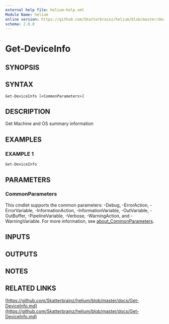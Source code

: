 ```yaml
---
external help file: helium-help.xml
Module Name: helium
online version: https://github.com/Skatterbrainz/helium/blob/master/docs/Get-DeviceInfo.md
schema: 2.0.0
---
```


# Get-DeviceInfo

## SYNOPSIS

## SYNTAX

```
Get-DeviceInfo [<CommonParameters>]
```

## DESCRIPTION
Get Machine and OS summary information

## EXAMPLES

### EXAMPLE 1
```
Get-DeviceInfo
```

## PARAMETERS

### CommonParameters
This cmdlet supports the common parameters: -Debug, -ErrorAction, -ErrorVariable, -InformationAction, -InformationVariable, -OutVariable, -OutBuffer, -PipelineVariable, -Verbose, -WarningAction, and -WarningVariable. For more information, see [about_CommonParameters](http://go.microsoft.com/fwlink/?LinkID=113216).

## INPUTS

## OUTPUTS

## NOTES

## RELATED LINKS

[https://github.com/Skatterbrainz/helium/blob/master/docs/Get-DeviceInfo.md](https://github.com/Skatterbrainz/helium/blob/master/docs/Get-DeviceInfo.md)

